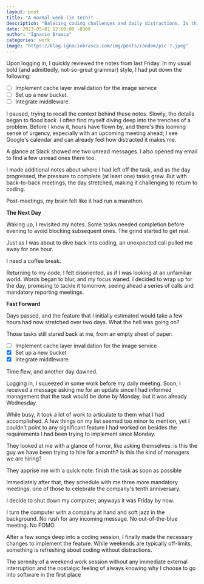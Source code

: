 ```yaml
---
layout: post
title: "A normal week (in tech)"
description: "Balacing coding challenges and daily distractions. Is this a work rythm we want?"
date: 2023-05-01 12:00:00 -0300
author: "Ignacio Brasca"
categories: work
image: "https://blog.ignaciobrasca.com/img/posts/random/pic-7.jpeg"
---
```

Upon logging in, I quickly reviewed the notes from last Friday. In my usual bold (and admittedly, not-so-great grammar) style, I had put down the following:

- [ ] Implement cache layer invalidation for the image service
- [ ] Set up a new bucket.
- [ ] Integrate middleware.

I paused, trying to recall the context behind these notes. Slowly, the details began to flood back. I often find myself diving deep into the trenches of a problem. Before I know it, hours have flown by, and there's this looming sense of urgency, especially with an upcoming meeting ahead; I see Google's calendar and can already feel how distracted it makes me.

A glance at Slack showed me two unread messages. I also opened my email to find a few unread ones there too.

I made additional notes about where I had left off the task, and as the day progressed, the pressure to complete (at least one) tasks grew. But with back-to-back meetings, the day stretched, making it challenging to return to coding. 

Post-meetings, my brain felt like it had run a marathon.

**The Next Day**

Waking up, I revisited my notes. Some tasks needed completion before evening to avoid blocking subsequent ones. The grind started to get real.

Just as I was about to dive back into coding, an unexpected call pulled me away for one hour. 

I need a coffee break.

Returning to my code, I felt disoriented, as if I was looking at an unfamiliar world. Words began to blur, and my focus waned. I decided to wrap up for the day, promising to tackle it tomorrow, seeing ahead a series of calls and mandatory reporting meetings.

**Fast Forward**

Days passed, and the feature that I initially estimated would take a few hours had now stretched over two days. What the hell was going on?

Those tasks still stared back at me, from an empty sheet of paper:

- [ ]  Implement cache layer invalidation for the image service
- [x]  Set up a new bucket
- [x]  Integrate middleware.

Time flew, and another day dawned.

Logging in, I squeezed in some work before my daily meeting. Soon, I received a message asking me for an update since I had informed management that the task would be done by Monday, but it was already Wednesday.

While busy, it took a lot of work to articulate to them what I had accomplished. A few things on my list seemed too minor to mention, yet I couldn't point to any significant feature I had worked on besides the requirements I had been trying to implement since Monday.

They looked at me with a glance of horror, like asking themselves: is this the guy we have been trying to hire for a month? is this the kind of managers we are hiring? 

They apprise me with a quick note: finish the task as soon as possible

Immediately after that, they schedule with me three more mandatory meetings, one of those to celebrate the company's tenth anniversary.

I decide to shut down my computer; anyways it was Friday by now.

I turn the computer with a company at hand and soft jazz in the background. No rush for any incoming message. No out-of-the-blue meeting. No FOMO. 

After a few songs deep into a coding session, I finally made the necessary changes to implement the feature. While weekends are typically off-limits, something is refreshing about coding without distractions. 

The serenity of a weekend work session without any immediate external interruption and the nostalgic feeling of always knowing why I choose to go into software in the first place